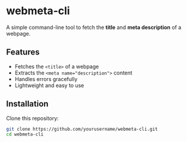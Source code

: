 # webmeta-cli

A simple command-line tool to fetch the **title** and **meta description** of a webpage.

## Features
- Fetches the `<title>` of a webpage
- Extracts the `<meta name="description">` content
- Handles errors gracefully
- Lightweight and easy to use

## Installation

Clone this repository:
```bash
git clone https://github.com/yourusername/webmeta-cli.git
cd webmeta-cli
